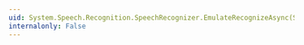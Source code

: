 ```yaml
---
uid: System.Speech.Recognition.SpeechRecognizer.EmulateRecognizeAsync(System.String,System.Globalization.CompareOptions)
internalonly: False
---
```

